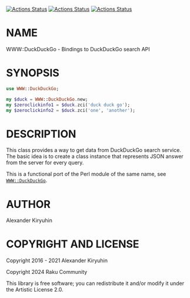 [![Actions Status](https://github.com/raku-community-modules/WWW-DuckDuckGo/actions/workflows/linux.yml/badge.svg)](https://github.com/raku-community-modules/WWW-DuckDuckGo/actions) [![Actions Status](https://github.com/raku-community-modules/WWW-DuckDuckGo/actions/workflows/macos.yml/badge.svg)](https://github.com/raku-community-modules/WWW-DuckDuckGo/actions) [![Actions Status](https://github.com/raku-community-modules/WWW-DuckDuckGo/actions/workflows/windows.yml/badge.svg)](https://github.com/raku-community-modules/WWW-DuckDuckGo/actions)

NAME
====

WWW::DuckDuckGo - Bindings to DuckDuckGo search API

SYNOPSIS
========

```raku
use WWW::DuckDuckGo;

my $duck = WWW::DuckDuckGo.new;
my $zeroclickinfo1 = $duck.zci('duck duck go');
my $zeroclickinfo2 = $duck.zci('one', 'another');
```

DESCRIPTION
===========

This class provides a way to get data from DuckDuckGo search service. The basic idea is to create a class instance that represents JSON answer from the server for every query.

This is a functional port of the Perl module of the same name, see [`WWW::DuckDuckGo`](https://metacpan.org/pod/WWW::DuckDuckGo).

AUTHOR
======

Alexander Kiryuhin

COPYRIGHT AND LICENSE
=====================

Copyright 2016 - 2021 Alexander Kiryuhin

Copyright 2024 Raku Community

This library is free software; you can redistribute it and/or modify it under the Artistic License 2.0.


